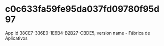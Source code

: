 # c0c633fa59fe95da037fd09780f95d97
App id 38CE7-336E0-1E6B4-B2B27-CBDE5, version name - Fábrica de Aplicativos
